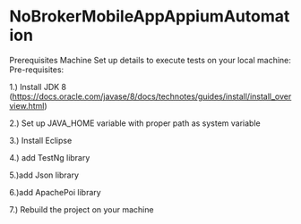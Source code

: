 # NoBrokerMobileAppAppiumAutomation
Prerequisites Machine Set up details to execute tests on your local machine: Pre-requisites:

1.) Install JDK 8 (https://docs.oracle.com/javase/8/docs/technotes/guides/install/install_overview.html)

2.) Set up JAVA_HOME variable with proper path as system variable

3.) Install Eclipse

4.) add TestNg library

5.)add Json library

6.)add ApachePoi library

7.) Rebuild the project on your machine

